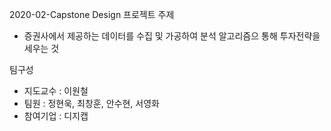 2020-02-Capstone Design
프로젝트 주제 
- 증권사에서 제공하는 데이터를 수집 및 가공하여 분석 알고리즘으 통해 투자전략을 세우는 것

팀구성
- 지도교수 : 이원철
- 팀원 : 정현욱, 최창훈, 안수현, 서영화 
- 참여기업 : 디지캡
